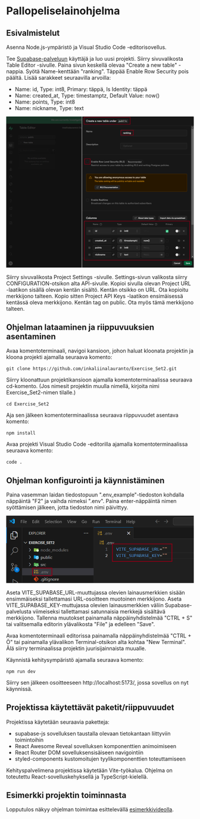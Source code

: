# Pallopeliselainohjelma

## Esivalmistelut
Asenna Node.js-ympäristö ja Visual Studio Code -editorisovellus.

Tee [Supabase-palveluun](https://supabase.com/) käyttäjä ja luo uusi projekti. Siirry sivuvalikosta Table Editor -sivulle. Paina sivun keskellä olevaa "Create a new table" -nappia. Syötä Name-kenttään "ranking". Täppää Enable Row Security pois päältä. Lisää sarakkeet seuraavilla arvoilla:
- Name: id, Type: int8, Primary: täppä, Is Identity: täppä
- Name: created_at, Type: timestamptz, Default Value: now()
- Name: points, Type: int8
- Name: nickname, Type: text

![Ohjekuva tarvittavista sarakkeista](ohjekuva1.png)

Siirry sivuvalikosta Project Settings -sivulle. Settings-sivun valikosta siirry CONFIGURATION-otsikon alta API-sivulle. Kopioi sivulla olevan Project URL -laatikon sisällä olevan kentän sisältö. Kentän otsikko on URL. Ota kopioitu merkkijono talteen. Kopio sitten Project API Keys -laatikon ensimäisessä kentässä oleva merkkijono. Kentän tag on public. Ota myös tämä merkkijono talteen.

## Ohjelman lataaminen ja riippuvuuksien asentaminen
Avaa komentoterminaali, navigoi kansioon, johon haluat kloonata projektin ja kloona projekti ajamalla seuraava komento:
```
git clone https://github.com/inkaliinalauranto/Exercise_Set2.git
```
Siirry kloonattuun projektikansioon ajamalla komentoterminaalissa seuraava cd-komento. (Jos nimesit projektin muulla nimellä, kirjoita nimi Exercise_Set2-nimen tilalle.)
```
cd Exercise_Set2
```
Aja sen jälkeen komentoterminaalissa seuraava riippuvuudet asentava komento:
```
npm install
```
Avaa projekti Visual Studio Code -editorilla ajamalla komentoterminaalissa seuraava komento:
```
code .
```

## Ohjelman konfigurointi ja käynnistäminen
Paina vasemman laidan tiedostopuun ".env_example"-tiedoston kohdalla näppäintä "F2" ja vaihda nimeksi ".env". Paina enter-näppäintä nimen syöttämisen jälkeen, jotta tiedoston nimi päivittyy.

![Ohjekuva tarvittavista sarakkeista](ohjekuva2.png)

Aseta VITE_SUPABASE_URL-muuttujassa olevien lainausmerkkien sisään ensimmäiseksi tallettamasi URL-osoitteen muotoinen merkkijono. Aseta VITE_SUPABASE_KEY-muttujassa olevien lainausmerkkien väliin Supabase-palvelusta viimeiseksi tallettamasi satunnaisia merkkejä sisältävä merkkijono. Tallenna muutokset painamalla näppäinyhdistelmää "CTRL + S" tai valitsemalla editorin ylävalikosta "File" ja edelleen "Save".

Avaa komentoterminaali editorissa painamalla näppäinyhdistelmää "CTRL + Ö" tai painamalla ylävalikon Terminal-otsikon alta kohtaa "New Terminal". Älä siirry terminaalissa projektin juurisijainnaista muualle. 

Käynnistä kehitysympäristö ajamalla seuraava komento:
```
npm run dev
```
Siirry sen jälkeen osoitteeseen http://localhost:5173/, jossa sovellus on nyt käynnissä.

## Projektissa käytettävät paketit/riippuvuudet
Projektissa käytetään seuraavia paketteja:
- supabase-js sovelluksen taustalla olevaan tietokantaan liittyviin toimintoihin
- React Awesome Reveal sovelluksen komponenttien animoimiseen
- React Router DOM sovelluksensisäiseen navigointiin
- styled-components kustomoitujen tyylikomponenttien toteuttamiseen

Kehityspalvelimena projektissa käytetään Vite-työkalua. Ohjelma on toteutettu React-sovelluskehyksellä ja TypeScript-kielellä.

## Esimerkki projektin toiminnasta
Lopputulos näkyy ohjelman toimintaa esittelevällä [esimerkkivideolla](https://youtu.be/YCWQIzUgMRo).